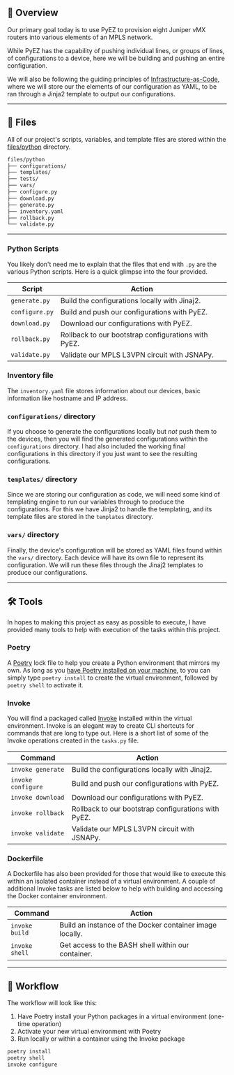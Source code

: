 ## 📌 Overview

Our primary goal today is to use PyEZ to provision eight Juniper vMX routers into various elements of an MPLS network.

While PyEZ has the capability of pushing individual lines, or groups of lines, of configurations to a device, here we will be building and pushing an entire configuration.

We will also be following the guiding principles of [Infrastructure-as-Code]("https://en.wikipedia.org/wiki/Infrastructure_as_code"), where we will store our the elements of our configuration as YAML, to be ran through a Jinja2 template to output our configurations.

---

## 🐍 Files

All of our project's scripts, variables, and template files are stored within the [files/python](https://github.com/cdot65/juniper-srx-security-demo/tree/main/files/python) directory.

```bash
files/python
├── configurations/
├── templates/
├── tests/
├── vars/
├── configure.py
├── download.py
├── generate.py
├── inventory.yaml
├── rollback.py
└── validate.py
```

---

### Python Scripts

You likely don't need me to explain that the files that end with `.py` are the various Python scripts. Here is a quick glimpse into the four provided.

| Script         | Action                                              |
| -------------- | --------------------------------------------------- |
| `generate.py`  | Build the configurations locally with Jinaj2.       |
| `configure.py` | Build and push our configurations with PyEZ.        |
| `download.py`  | Download our configurations with PyEZ.              |
| `rollback.py`  | Rollback to our bootstrap configurations with PyEZ. |
| `validate.py`  | Validate our MPLS L3VPN circuit with JSNAPy.        |

### Inventory file

The `inventory.yaml` file stores information about our devices, basic information like hostname and IP address.

### `configurations/` directory

If you choose to generate the configurations locally but _not_ push them to the devices, then you will find the generated configurations within the `configurations` directory. I had also included the working final configurations in this directory if you just want to see the resulting configurations.

### `templates/` directory

Since we are storing our configuration as code, we will need some kind of templating engine to run our variables through to produce the configurations. For this we have Jinja2 to handle the templating, and its template files are stored in the `templates` directory.

### `vars/` directory

Finally, the device's configuration will be stored as YAML files found within the `vars/` directory. Each device will have its own file to represent its configuration. We will run these files through the Jinaj2 templates to produce our configurations.

---

## 🛠️ Tools

In hopes to making this project as easy as possible to execute, I have provided many tools to help with execution of the tasks within this project.

### Poetry

A [Poetry](https://python-poetry.org/docs/) lock file to help you create a Python environment that mirrors my own. As long as you [have Poetry installed on your machine](https://python-poetry.org/docs/), to you can simply type `poetry install` to create the virtual environment, followed by `poetry shell` to activate it.

### Invoke

You will find a packaged called [Invoke](http://www.pyinvoke.org/) installed within the virtual environment. Invoke is an elegant way to create CLI shortcuts for commands that are long to type out. Here is a short list of some of the Invoke operations created in the `tasks.py` file.

| Command            | Action                                              |
| ------------------ | --------------------------------------------------- |
| `invoke generate`  | Build the configurations locally with Jinaj2.       |
| `invoke configure` | Build and push our configurations with PyEZ.        |
| `invoke download`  | Download our configurations with PyEZ.              |
| `invoke rollback`  | Rollback to our bootstrap configurations with PyEZ. |
| `invoke validate`  | Validate our MPLS L3VPN circuit with JSNAPy.        |

### Dockerfile

A Dockerfile has also been provided for those that would like to execute this within an isolated container instead of a virtual environment. A couple of additional Invoke tasks are listed below to help with building and accessing the Docker container environment.

| Command        | Action                                                   |
| -------------- | -------------------------------------------------------- |
| `invoke build` | Build an instance of the Docker container image locally. |
| `invoke shell` | Get access to the BASH shell within our container.       |

---

## 🚀 Workflow

The workflow will look like this:

1. Have Poetry install your Python packages in a virtual environment (one-time operation)
2. Activate your new virtual environment with Poetry
3. Run locally or within a container using the Invoke package

```bash
poetry install
poetry shell
invoke configure
```
